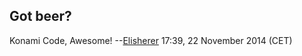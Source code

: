 ## Got beer?

Konami Code, Awesome! --[Elisherer](User:Elisherer "wikilink") 17:39, 22
November 2014 (CET)